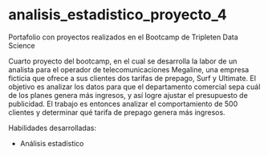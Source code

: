 # analisis_estadistico_proyecto_4

Portafolio con proyectos realizados en el Bootcamp de Tripleten Data Science

Cuarto proyecto del bootcamp, en el cual se desarrolla la labor de un analista para el operador de telecomunicaciones Megaline, una empresa ficticia que ofrece a sus clientes dos tarifas de prepago, Surf y Ultimate. El objetivo es analizar los datos para que el departamento comercial sepa cuál de los planes genera más ingresos, y así logre ajustar el presupuesto de publicidad. El trabajo es entonces analizar el comportamiento de 500 clientes y determinar qué tarifa de prepago genera más ingresos. 

Habilidades desarrolladas:
- Análisis estadístico
  
